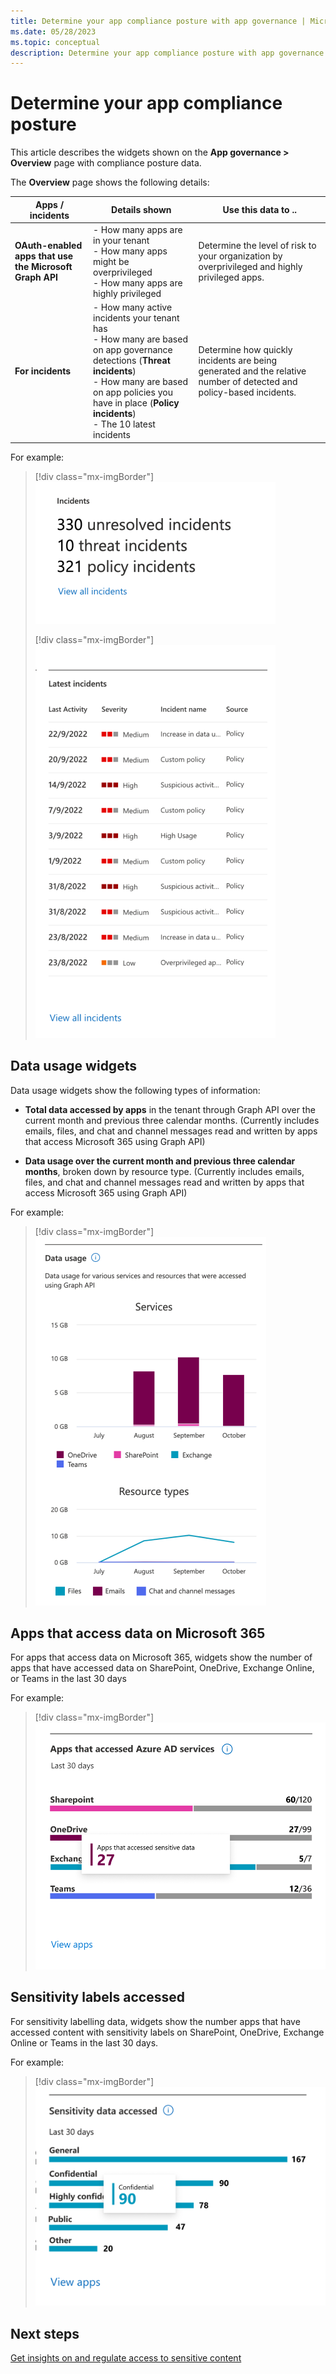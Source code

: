 ```yaml
---
title: Determine your app compliance posture with app governance | Microsoft Defender for Cloud Apps
ms.date: 05/28/2023
ms.topic: conceptual
description: Determine your app compliance posture with app governance in Microsoft 365 Defender with Microsoft Defender for Cloud Apps.
---
```


# Determine your app compliance posture

This article describes the widgets shown on the **App governance > Overview** page with compliance posture data.

The **Overview** page shows the following details:

|Apps / incidents  |Details shown  | Use this data to .. |
|---------|---------|---------|
|**OAuth-enabled apps that use the Microsoft Graph API**     |  - How many apps are in your tenant <br>- How many apps might be overprivileged <br>- How many apps are highly privileged | Determine the level of risk to your organization by overprivileged and highly privileged apps. |
|**For incidents**    | - How many active incidents your tenant has <br>- How many are based on app governance detections (**Threat incidents**) <br>- How many are based on app policies you have in place (**Policy incidents**) <br>- The 10 latest incidents  | Determine how quickly incidents are being generated and the relative number of detected and policy-based incidents. |

For example:

> [!div class="mx-imgBorder"]
>![Relative number of detected and policy-based incidents.](incidents-summary1.png)
>
> [!div class="mx-imgBorder"]
>![top alerts.](media/app-governance-visibility-insights-compliance-posture/top-alerts.png)

## Data usage widgets

Data usage widgets show the following types of information:

- **Total data accessed by apps** in the tenant through Graph API over the current month and previous three calendar months. (Currently includes emails, files, and chat and channel messages read and written by apps that access Microsoft 365 using Graph API)

- **Data usage over the current month and previous three calendar months**, broken down by resource type. (Currently includes emails, files, and chat and channel messages read and written by apps that access Microsoft 365 using Graph API)

For example:

> [!div class="mx-imgBorder"]
>![Total data accessed by apps.](media/app-governance-visibility-insights-compliance-posture/data-usage-chart.png)

## Apps that access data on Microsoft 365

For apps that access data on Microsoft 365, widgets show the number of apps that have accessed data on SharePoint, OneDrive, Exchange Online, or Teams in the last 30 days

For example:

> [!div class="mx-imgBorder"]
>![Apps that have accessed data on SharePoint, OneDrive, Exchange Online, or Teams in the last 30 days.](media/app-governance-visibility-insights-compliance-posture/apps-accessed-m365-services-chart.png)

## Sensitivity labels accessed

For sensitivity labelling data, widgets show the number apps that have accessed content with sensitivity labels on SharePoint, OneDrive, Exchange Online or Teams in the last 30 days.

For example:

> [!div class="mx-imgBorder"]
>![number apps that have accessed content with sensitivity labels.](sensitive-data-accessed-chart1.png)

## Next steps

[Get insights on and regulate access to sensitive content](app-governance-visibility-insights-sensitive-content.md)